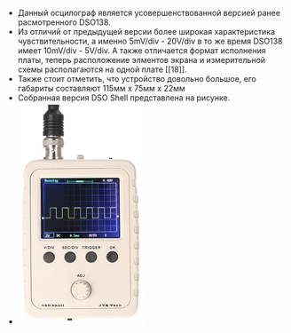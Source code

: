 - Данный осцилограф является усовершенствованной версией ранее расмотренного DSO138.
- Из отличий от предыдущей версии более широкая характеристика чувствительности, а именно 5mV/div - 20V/div в то же время DSO138 имеет 10mV/div - 5V/div. А также отличается формат исполнения платы, теперь расположение элментов экрана и измерительной схемы располагаются на одной плате [[18]].
- Также стоит отметить, что устройство довольно большое, его габариты составляют 115мм х 75мм х 22мм
- Собранная версия DSO Shell представлена на рисунке.
- ![300x400.webp](../assets/300x400_1715953463571_0.webp)
